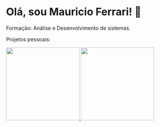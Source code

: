 <h1>Olá, sou Mauricio Ferrari! 👋</h1>

Formação:
Análise e Desenvolvimento de sistemas.

Projetos pessoais:


<div align="left">
  <a href="https://github.com/mxnt10">
  <img height="200em" src="https://github-readme-stats.vercel.app/api?username=mxnt10&show_icons=true&theme=aura&include_all_commits=true&count_private=true">
  <img height="200em" src="https://github-readme-stats.vercel.app/api/top-langs/?username=mxnt10&layout=compact&langs_count=7&theme=aura"/>
</div>
